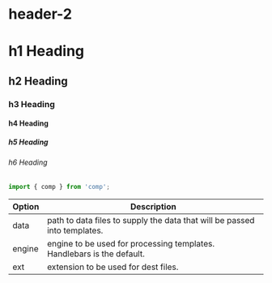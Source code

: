 # header-2

# h1 Heading
## h2 Heading
### h3 Heading
#### h4 Heading
##### h5 Heading
###### h6 Heading

```js
import { comp } from 'comp';
```

| Option | Description |
| ------ | ----------- |
| data   | path to data files to supply the data that will be passed into templates. |
| engine | engine to be used for processing templates. Handlebars is the default. |
| ext    | extension to be used for dest files. |